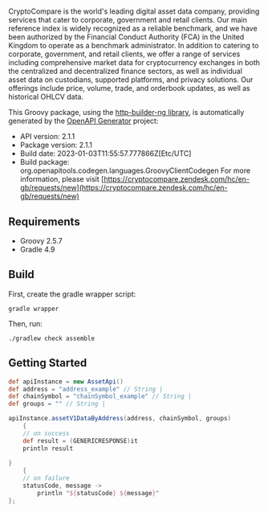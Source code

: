 # 

CryptoCompare is the world's leading digital asset data company, providing services that cater to corporate, government and retail clients. Our main reference index is widely recognized as a reliable benchmark, and we have been authorized by the Financial Conduct Authority (FCA) in the United Kingdom to operate as a benchmark administrator. In addition to catering to corporate, government, and retail clients, we offer a range of services including comprehensive market data for cryptocurrency exchanges in both the centralized and decentralized finance sectors, as well as individual asset data on custodians, supported platforms, and privacy solutions. Our offerings include price, volume, trade, and orderbook updates, as well as historical OHLCV data.

This Groovy package, using the [http-builder-ng library](https://http-builder-ng.github.io/http-builder-ng/), is automatically generated by the [OpenAPI Generator](https://openapi-generator.tech) project:

- API version: 2.1.1
- Package version: 2.1.1
- Build date: 2023-01-03T11:55:57.777866Z[Etc/UTC]
- Build package: org.openapitools.codegen.languages.GroovyClientCodegen
For more information, please visit [https://cryptocompare.zendesk.com/hc/en-gb/requests/new](https://cryptocompare.zendesk.com/hc/en-gb/requests/new)

## Requirements

* Groovy 2.5.7
* Gradle 4.9

## Build

First, create the gradle wrapper script:

```
gradle wrapper
```

Then, run:

```
./gradlew check assemble
```

## Getting Started


```groovy
def apiInstance = new AssetApi()
def address = "address_example" // String | 
def chainSymbol = "chainSymbol_example" // String | 
def groups = "" // String | 

apiInstance.assetV1DataByAddress(address, chainSymbol, groups)
    {
    // on success
    def result = (GENERICRESPONSE)it
    println result
    
}
    {
    // on failure
    statusCode, message ->
        println "${statusCode} ${message}"
};
```

